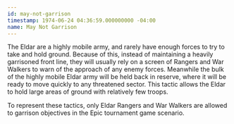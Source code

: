 ```yaml
---
id: may-not-garrison
timestamp: 1974-06-24 04:36:59.000000000 -04:00
name: May Not Garrison
---
```

<p>The Eldar are a highly mobile army, and rarely have enough forces to try to take and hold ground. Because of this, instead of maintaining a heavily garrisoned front line, they will usually rely on a screen of Rangers and War Walkers to warn of the approach of any enemy forces. Meanwhile the bulk of the highly mobile Eldar army will be held back in reserve, where it will be ready to move quickly to any threatened sector. This tactic allows the Eldar to hold large areas of ground with relatively few troops.</p>

<p>To represent these tactics, only Eldar Rangers and War Walkers are allowed to garrison objectives in the Epic tournament game scenario.</p>